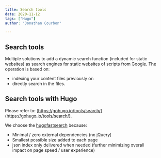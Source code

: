 ```yaml
---
title: Search tools
date: 2020-11-12
tags: ["Hugo"]
author: "Jonathan Courbon"

---
```


<!--more-->

## Search tools
Multiple solutions to add a dynamic search function (included for static websites) as search engines for static websites of scripts from Google. The operation is based on:
- indexing your content files previously or:
- directly search in the files.

## Search tools with Hugo
Please refer to: [https://gohugo.io/tools/search/](https://gohugo.io/tools/search/).

We choose the [hugofastsearch](https://gist.github.com/cmod/5410eae147e4318164258742dd053993) because:
- Minimal / zero external dependencies (no jQuery)
- Smallest possible size added to each page
- json index only delivered when needed (further minimizing overall impact on page speed / user experience)
